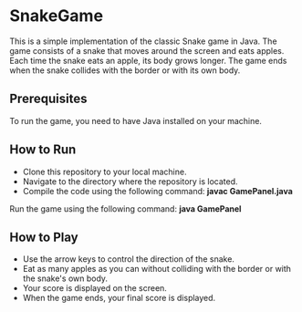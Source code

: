 # SnakeGame

This is a simple implementation of the classic Snake game in Java. The game consists of a snake that moves around the screen and eats apples. Each time the snake eats an apple, its body grows longer. The game ends when the snake collides with the border or with its own body.

## Prerequisites

To run the game, you need to have Java installed on your machine.

## How to Run

* Clone this repository to your local machine.
* Navigate to the directory where the repository is located.
* Compile the code using the following command: **javac GamePanel.java**

Run the game using the following command: **java GamePanel**

## How to Play

- Use the arrow keys to control the direction of the snake.
- Eat as many apples as you can without colliding with the border or with the snake's own body.
- Your score is displayed on the screen.
- When the game ends, your final score is displayed.
